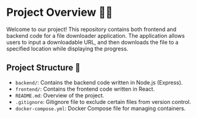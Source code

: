 # Project Overview 👨‍💻

Welcome to our project! This repository contains both frontend and backend code for a file downloader application. The application allows users to input a downloadable URL, and then downloads the file to a specified location while displaying the progress.

## Project Structure 📁

- `backend/`: Contains the backend code written in Node.js (Express).
- `frontend/`: Contains the frontend code written in React.
- `README.md`: Overview of the project.
- `.gitignore`: Gitignore file to exclude certain files from version control.
- `docker-compose.yml`: Docker Compose file for managing containers.
